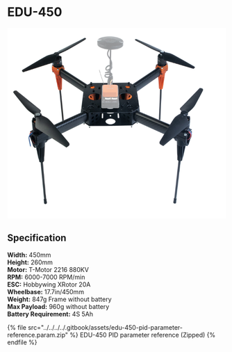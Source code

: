# EDU-450

![](../../../../.gitbook/assets/edu-450-stand-v2.png)

## Specification&#x20;

**Width:** 450mm \
**Height:** 260mm \
**Motor:** T-Motor 2216 880KV \
**RPM:** 6000-7000 RPM/min \
**ESC:** Hobbywing XRotor 20A \
**Wheelbase:** 17.7in/450mm \
**Weight:** 847g Frame without battery \
**Max Payload:** 960g without battery \
**Battery Requirement:** 4S 5Ah

{% file src="../../../../.gitbook/assets/edu-450-pid-parameter-reference.param.zip" %}
EDU-450 PID parameter reference (Zipped)
{% endfile %}

